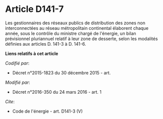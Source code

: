 # Article D141-7

Les gestionnaires des réseaux publics de distribution des zones non interconnectées au réseau métropolitain continental
élaborent chaque année, sous le contrôle du ministre chargé de l'énergie, un bilan prévisionnel pluriannuel relatif à leur
zone de desserte, selon les modalités définies aux articles D. 141-3 à D. 141-6.

**Liens relatifs à cet article**

_Codifié par_:

  - Décret n°2015-1823 du 30 décembre 2015 - art.

_Modifié par_:

  - Décret n°2016-350 du 24 mars 2016 - art. 1

_Cite_:

  - Code de l'énergie - art. D141-3 (V)
